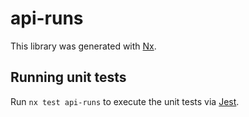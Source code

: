 # api-runs

This library was generated with [Nx](https://nx.dev).

## Running unit tests

Run `nx test api-runs` to execute the unit tests via [Jest](https://jestjs.io).
